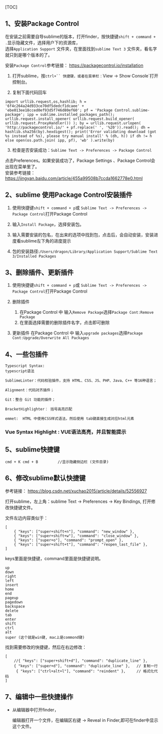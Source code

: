 [TOC]

## **1、安装Package Control**    

在安装之前需要自导sublime的版本，打开finder，按快捷键`shift + command + .`显示隐藏文件，选择用户下的资源库，    
选择`Application Support` 文件夹，在里面找到`sublime Text 3` 文件夹，看名字就只到是哪个版本的了。    

安装`Package Control`参考链接： https://packagecontrol.io/installation    

1. 打开sublime，按`ctrl+`` 快捷键，或者在菜单栏：`View -> Show Console`打开控制台。    

2. 复制下面代码回车    

```
import urllib.request,os,hashlib; h = '6f4c264a24d933ce70df5dedcf1dcaee' + 'ebe013ee18cced0ef93d5f746d80ef60'; pf = 'Package Control.sublime-package'; ipp = sublime.installed_packages_path(); urllib.request.install_opener( urllib.request.build_opener( urllib.request.ProxyHandler()) ); by = urllib.request.urlopen( 'http://packagecontrol.io/' + pf.replace(' ', '%20')).read(); dh = hashlib.sha256(by).hexdigest(); print('Error validating download (got %s instead of %s), please try manual install' % (dh, h)) if dh != h else open(os.path.join( ipp, pf), 'wb' ).write(by)
```

3. 检查是否安装成功：`Sublime Text -> Preferences -> Package Control`    

点击Preferences。如果安装成功了，Package Settings 、Package Control会出现在菜单里了。   
安装参考链接：https://jingyan.baidu.com/article/455a99508b7ccda1662778e0.html    

## **2、sublime 使用Package Control安装插件**

1. 使用快捷键`shift + command + p`或 `Sublime Text -> Preferences -> Package Control`打开Package Control     

2. 输入`Install Package`，选择安装包。  

3. 输入需要安装的包名，在出来的选项中找到包，点击后，会自动安装，安装进度看sublime左下角的进度提示   

4. 包的安装路径:`/Users/dragon/Library/Application Support/Sublime Text 3/Installed Packages`    

## **3、删除插件、更新插件**   

1. 使用快捷键`shift + command + p`或 `Sublime Text -> Preferences -> Package Control`打开Package Control   
2. 删除插件
   1. 在Package Control 中 输入`Remove Package`选择`Package Cont:Remove Package`   
   2. 在里面选择需要的删除插件名字，点击即可删除

3. 更新插件 
    在Package Control 中 输入`upgrade packages`选择`Package Cont:Upgrade/Overwrite All Packages`    


## **4、一些包插件**   

```
Typescript Syntax: 
typescript语法  

SublimeLinter：代码校验插件，支持 HTML、CSS、JS、PHP、Java、C++ 等16种语言；

Alignment：代码对齐插件；

Git：整合 Git 功能的插件；

BracketHighlighter： 括号高亮匹配

emmet:  HTML 中使用CSS样式语法，然后使用 tab键直接生成对应html元素
```

### Vue Syntax Highlight : VUE语法高亮，并且智能提示



## 5、sublime快捷键



```
cmd + K cmd + B   		//显示隐藏侧边栏 (文件目录)
```



## 6、修改sublime默认快捷键

参考链接： https://blog.csdn.net/xuchao2015/article/details/52556927        

打开sublime，左上角：sublime Text -> Preferences -> Key Bindings, 打开修改快捷键文件。

文件左边内容类似于：

```
[
	{ "keys": ["super+shift+n"], "command": "new_window" },
	{ "keys": ["super+shift+w"], "command": "close_window" },
	{ "keys": ["super+o"], "command": "prompt_open" },
	{ "keys": ["super+shift+t"], "command": "reopen_last_file" },		
]
```

keys里面是快捷键，command里面是快捷键说明。

```
up
down
right
left
insert
home
end
pageup
pagedown
backspace
delete
tab
enter
shift
ctrl
alt
super (这个就是win键, mac上是commond键)
```

找到需要修改的快捷键，然后在右边修改：

```
[
	//{ "keys": ["super+shift+d"], "command": "duplicate_line" },
	{ "keys": ["super+d"], "command": "duplicate_line" },	// 复制一行
	 { "keys": ["ctrl+alt+l"], "command": "reindent" },  	// 格式化代码
]
```



## 7、编辑中一些快捷操作

- 从编辑器中打开finder，

  编辑器打开一个文件，在编辑区右键 -> Reveal in Finder,即可在finder中显示这个文件。